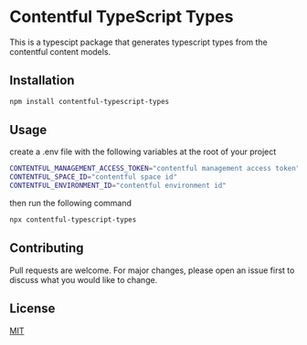 # Contentful TypeScript Types

This is a typescipt package that generates typescript types from the contentful content models.

## Installation

```bash
npm install contentful-typescript-types
```

## Usage

create a .env file with the following variables at the root of your project

```bash
CONTENTFUL_MANAGEMENT_ACCESS_TOKEN="contentful management access token"
CONTENTFUL_SPACE_ID="contentful space id"
CONTENTFUL_ENVIRONMENT_ID="contentful environment id"
```

then run the following command

```bash
npx contentful-typescript-types
```

## Contributing

Pull requests are welcome. For major changes, please open an issue first to discuss what you would like to change.

## License

[MIT](./LICENSE)
